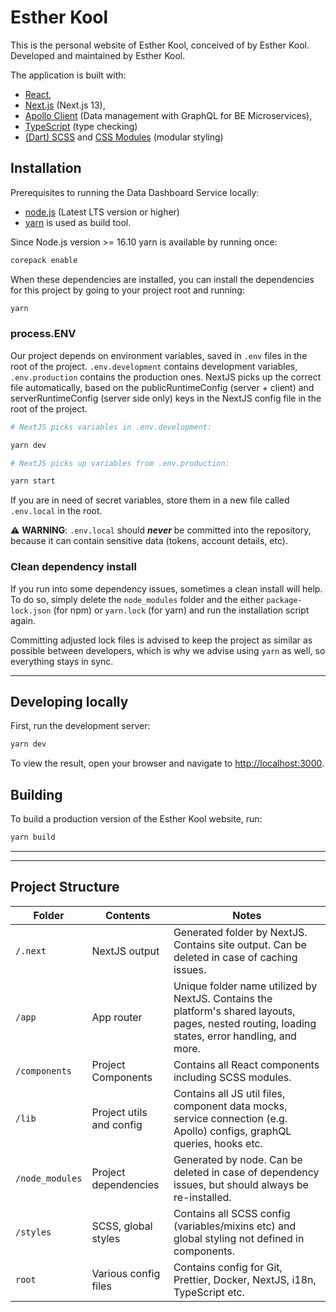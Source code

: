 # Esther Kool

This is the personal website of Esther Kool, conceived of by Esther Kool. Developed and maintained by Esther Kool.

The application is built with:

- [React](https://reactjs.org/),
- [Next.js](https://nextjs.org/) (Next.js 13),
- [Apollo Client](https://www.apollographql.com/apollo-client) (Data management with GraphQL for BE Microservices),
- [TypeScript](https://www.typescriptlang.org/) (type checking)
- [(Dart) SCSS](https://sass-lang.com/) and [CSS Modules](https://github.com/css-modules/css-modules) (modular styling)

## Installation

Prerequisites to running the Data Dashboard Service locally:

- [node.js](https://nodejs.org/en/) (Latest LTS version or higher)
- [yarn](https://yarnpkg.com/) is used as build tool.

Since Node.js version >= 16.10 yarn is available by running once:

```bash
corepack enable
```

When these dependencies are installed, you can install the dependencies for this project by going to your project root and running:

```bash
yarn
```

### process.ENV

Our project depends on environment variables, saved in `.env` files in the root of the project. `.env.development` contains development variables, `.env.production` contains the production ones. NextJS picks up the correct file automatically, based on the publicRuntimeConfig (server + client) and serverRuntimeConfig (server side only) keys in the NextJS config file in the root of the project.

```bash
# NextJS picks variables in .env.development:

yarn dev

# NextJS picks up variables from .env.production:

yarn start
```

If you are in need of secret variables, store them in a new file called `.env.local` in the root.

⚠️ **WARNING**: `.env.local` should _**never**_ be committed into the repository, because it can contain sensitive data (tokens, account details, etc).

### Clean dependency install

If you run into some dependency issues, sometimes a clean install will help. To do so, simply delete the `node_modules` folder and the either `package-lock.json` (for npm) or `yarn.lock` (for yarn) and run the installation script again.

Committing adjusted lock files is advised to keep the project as similar as possible between developers, which is why we advise using `yarn` as well, so everything stays in sync.

---

## Developing locally

First, run the development server:

```bash
yarn dev
```

To view the result, open your browser and navigate to [http://localhost:3000](http://localhost:3000).

## Building

To build a production version of the Esther Kool website, run:

```bash
yarn build
```

---

---

## Project Structure

| Folder          | Contents                 | Notes                                                                                                                                           |
| --------------- | ------------------------ | ----------------------------------------------------------------------------------------------------------------------------------------------- |
| `/.next`        | NextJS output            | Generated folder by NextJS. Contains site output. Can be deleted in case of caching issues.                                                     |
| `/app`          | App router               | Unique folder name utilized by NextJS. Contains the platform's shared layouts, pages, nested routing, loading states, error handling, and more. |
| `/components`   | Project Components       | Contains all React components including SCSS modules.                                                                                           |
| `/lib`          | Project utils and config | Contains all JS util files, component data mocks, service connection (e.g. Apollo) configs, graphQL queries, hooks etc.                         |
| `/node_modules` | Project dependencies     | Generated by node. Can be deleted in case of dependency issues, but should always be re-installed.                                              |
| `/styles`       | SCSS, global styles      | Contains all SCSS config (variables/mixins etc) and global styling not defined in components.                                                   |
| `root`          | Various config files     | Contains config for Git, Prettier, Docker, NextJS, i18n, TypeScript etc.                                                                        |
